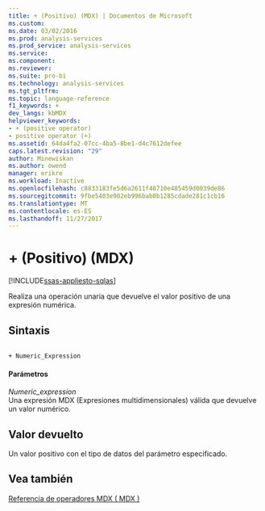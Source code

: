 ```yaml
---
title: + (Positivo) (MDX) | Documentos de Microsoft
ms.custom: 
ms.date: 03/02/2016
ms.prod: analysis-services
ms.prod_service: analysis-services
ms.service: 
ms.component: 
ms.reviewer: 
ms.suite: pro-bi
ms.technology: analysis-services
ms.tgt_pltfrm: 
ms.topic: language-reference
f1_keywords: +
dev_langs: kbMDX
helpviewer_keywords:
- + (positive operator)
- positive operator (+)
ms.assetid: 64da4fa2-07cc-4ba5-8be1-d4c7612defee
caps.latest.revision: "29"
author: Minewiskan
ms.author: owend
manager: erikre
ms.workload: Inactive
ms.openlocfilehash: c8833183fe5d6a2611f48710e485459d0039de86
ms.sourcegitcommit: 9fbe5403e902eb996bab0b1285cdade281c1cb16
ms.translationtype: MT
ms.contentlocale: es-ES
ms.lasthandoff: 11/27/2017
---
```

# <a name="-positive-mdx"></a>+ (Positivo) (MDX)
[!INCLUDE[ssas-appliesto-sqlas](../includes/ssas-appliesto-sqlas.md)]

  Realiza una operación unaria que devuelve el valor positivo de una expresión numérica.  
  
## <a name="syntax"></a>Sintaxis  
  
```  
  
+ Numeric_Expression  
```  
  
#### <a name="parameters"></a>Parámetros  
 *Numeric_expression*  
 Una expresión MDX (Expresiones multidimensionales) válida que devuelve un valor numérico.  
  
## <a name="return-value"></a>Valor devuelto  
 Un valor positivo con el tipo de datos del parámetro especificado.  
  
## <a name="see-also"></a>Vea también  
 [Referencia de operadores MDX &#40; MDX &#41;](../mdx/mdx-operator-reference-mdx.md)  
  
  
